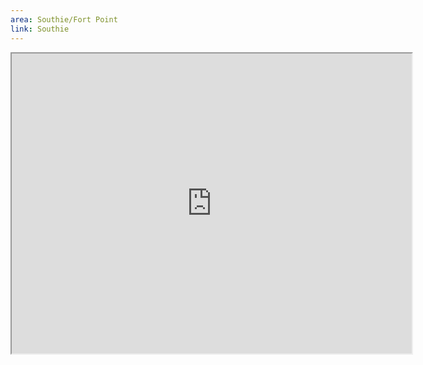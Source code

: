 ```yaml
---
area: Southie/Fort Point
link: Southie
---
```

<iframe src="https://www.google.com/maps/d/u/0/embed?mid=1gKuWteibLfepj3fZS2cK-HMzmkw" width="640" height="480"></iframe>